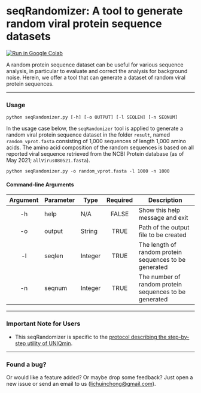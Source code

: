 # seqRandomizer: A tool to generate random viral protein sequence datasets
[![Run in Google Colab](https://img.shields.io/badge/Colab-Run_in_Google_Colab-blue?logo=Google&logoColor=FDBA18)](https://colab.research.google.com/drive/1IwNPKaRKGgPzqiOBuEo8S0VbUpe3XqVh?usp=sharing) <br>

A random protein sequence dataset can be useful for various sequence analysis, in particular to evaluate and correct the analysis for background noise. Herein, we offer a tool that can generate a dataset of random viral protein sequences. 

---

### Usage
`python seqRandomizer.py [-h] [-o OUTPUT] [-l SEQLEN] [-n SEQNUM]`

In the usage case below, the `seqRandomizer` tool is applied to generate a random viral protein sequence dataset in the folder `result`, named `random_vprot.fasta` consisting of 1,000 sequences of length 1,000 amino acids. The amino acid composition of the random sequences is based on all reported viral sequence retrieved from the NCBI Protein database (as of May 2021; `allVirus080521.fasta`). <br> 

```
python seqRandomizer.py -o random_vprot.fasta -l 1000 -n 1000
```

#### Command-line Arguments
| Argument | Parameter | Type    	| Required | Description                                             |           
|:--------:|-----------|---------	|:--------:|-------------------------------------------------------  |
| -h       | help      | N/A     	|FALSE	   | Show this help message and exit                         |
| -o       | output    | String  	|TRUE      | Path of the output file to be created                   |
| -l       | seqlen    | Integer 	|TRUE      | The length of random protein sequences to be generated  |
| -n       | seqnum    | Integer 	|TRUE      | The number of random protein sequences to be generated  |

---

### Important Note for Users
* This seqRandomizer is specific to the [protocol describing the step-by-step utility of UNIQmin](https://www.biorxiv.org/content/10.1101/2022.08.09.503271v2.full).

---

### Found a bug?
Or would like a feature added? Or maybe drop some feedback? Just open a new issue or send an email to us (lichuinchong@gmail.com).
